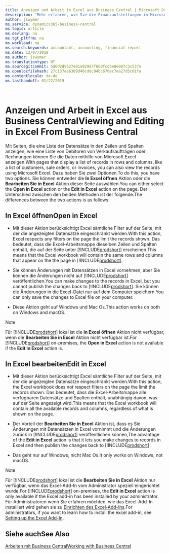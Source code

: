 ```yaml
---
title: Anzeigen und Arbeit in Excel aus Business Central | Microsoft Docs
description: "Mehr erfahren, wie Sie die Finanzaufstellungen in Microsoft Excel von  Business Central für eine Analyse der Daten öffnen können."
author: jswymer
ms.service: dynamics365-business-central
ms.topic: article
ms.devlang: na
ms.tgt_pltfrm: na
ms.workload: na
ms.search.keywords: accountant, accounting, financial report
ms.date: 12/07/2018
ms.author: jswymer
ms.translationtype: HT
ms.sourcegitcommit: 5d6d2d9527e81a92987f6b8fcdbe8e087c3c537a
ms.openlocfilehash: 27c137ea6309d40cddc94bc676ec7ea27d5c01fa
ms.contentlocale: de-de
ms.lasthandoff: 01/22/2019

---
```

# <a name="viewing-and-editing-in-excel-from-business-central"></a><span data-ttu-id="85009-103">Anzeigen und Arbeit in Excel aus Business Central</span><span class="sxs-lookup"><span data-stu-id="85009-103">Viewing and Editing in Excel From Business Central</span></span> 

<span data-ttu-id="85009-104">Mit Seiten, die eine Liste der Datensätze in den Zeilen und Spalten anzeigen, wie eine Liste von Debitoren von Verkaufsaufträgen oder Rechnungen können Sie die Daten mithilfe von Microsoft Excel anzeigen.</span><span class="sxs-lookup"><span data-stu-id="85009-104">With pages that display a list of records in rows and columns, like a list of customers, sale orders, or invoices, you can also view the records using Microsoft Excel.</span></span> <span data-ttu-id="85009-105">Dazu haben Sie zwei Optionen.</span><span class="sxs-lookup"><span data-stu-id="85009-105">To do this, you have two options.</span></span> <span data-ttu-id="85009-106">Sie können entweder die **In Excel öffnen** Aktion oder die **Bearbeiten Sie in Excel** Aktion dieser Seite auswählen.</span><span class="sxs-lookup"><span data-stu-id="85009-106">You can either select the **Open in Excel** action or the **Edit in Excel** action on the page.</span></span> <span data-ttu-id="85009-107">Der Unterschied zwischen den beiden Methoden ist der folgende:</span><span class="sxs-lookup"><span data-stu-id="85009-107">The differences between the two actions is as follows:</span></span>  

## <a name="open-in-excel"></a><span data-ttu-id="85009-108">In Excel öffnen</span><span class="sxs-lookup"><span data-stu-id="85009-108">Open in Excel</span></span>

-    <span data-ttu-id="85009-109">Mit dieser Aktion berücksichtigt Excel sämtliche Filter auf der Seite, mit der die angezeigten Datensätze eingeschränkt werden.</span><span class="sxs-lookup"><span data-stu-id="85009-109">With this action, Excel respects any filters on the page the limit the records shown.</span></span> <span data-ttu-id="85009-110">Das bedeutet, dass die Excel-Arbeitsmappe dieselben Zeilen und Spalten enthält, die auf der Seite unter [!INCLUDE[prodshort](includes/prodshort.md)] erscheinen.</span><span class="sxs-lookup"><span data-stu-id="85009-110">This means that the Excel workbook will contain the same rows and columns that appear on the the page in [!INCLUDE[prodshort](includes/prodshort.md)].</span></span>

-    <span data-ttu-id="85009-111">Sie können Änderungen mit Datensätzen in Excel vornehmen, aber Sie können die Änderungen nicht auf  [!INCLUDE[prodshort](includes/prodshort.md)] veröffentlichen.</span><span class="sxs-lookup"><span data-stu-id="85009-111">You can make changes to the records in Excel, but you cannot publish the changes back to [!INCLUDE[prodshort](includes/prodshort.md)].</span></span> <span data-ttu-id="85009-112">Sie können die Änderungen in die Excel-Datei nur auf dem Computer speichern.</span><span class="sxs-lookup"><span data-stu-id="85009-112">You can only save the changes to Excel file on your computer.</span></span> 

-    <span data-ttu-id="85009-113">Diese Aktion geht auf Windows und Mac Os.</span><span class="sxs-lookup"><span data-stu-id="85009-113">This action works on both on Windows and macOS.</span></span> 

>[!NOTE]
><span data-ttu-id="85009-114">Für [!INCLUDE[prodshort](includes/prodshort.md)] lokal ist die **In Excel öffnen** Aktion nicht verfügbar, wenn die **Bearbeiten Sie in Excel** Aktion nicht verfügbar ist.</span><span class="sxs-lookup"><span data-stu-id="85009-114">For [!INCLUDE[prodshort](includes/prodshort.md)] on-premises, the **Open in Excel** action is not available if the **Edit in Excel** action is.</span></span>

## <a name="edit-in-excel"></a><span data-ttu-id="85009-115">In Excel bearbeiten</span><span class="sxs-lookup"><span data-stu-id="85009-115">Edit in Excel</span></span>

-    <span data-ttu-id="85009-116">Mit dieser Aktion berücksichtigt Excel sämtliche Filter auf der Seite, mit der die angezeigten Datensätze eingeschränkt werden.</span><span class="sxs-lookup"><span data-stu-id="85009-116">With this action, the Excel workbook does not respect filters on the page the limit the records shown.</span></span> <span data-ttu-id="85009-117">Das bedeutet, dass die Excel-Arbeitsmappe alle verfügbaren Datensätze und Spalten enthält, unabhängig davon, was auf der Seite angezeigt wird.</span><span class="sxs-lookup"><span data-stu-id="85009-117">This means that the Excel workbook will contain all the available records and columns, regardless of what is shown on the page.</span></span> 

-    <span data-ttu-id="85009-118">Der Vorteil der **Bearbeiten Sie in Excel** Aktion ist, dass es Sie Änderungen mit Datensätzen in Excel vornimmt und die Änderungen zurück in [!INCLUDE[prodshort](includes/prodshort.md)] veröffentlichen können,</span><span class="sxs-lookup"><span data-stu-id="85009-118">The advantage of the **Edit in Excel** action is that it lets you make changes to records in Excel and then publish the changes back to [!INCLUDE[prodshort](includes/prodshort.md)].</span></span>

-    <span data-ttu-id="85009-119">Das geht nur auf Windows; nicht Mac Os.</span><span class="sxs-lookup"><span data-stu-id="85009-119">It only works on Windows; not macOS.</span></span>

>[!NOTE]
><span data-ttu-id="85009-120">Für [!INCLUDE[prodshort](includes/prodshort.md)] lokal ist die **Bearbeiten Sie in Excel** Aktion nur verfügbar, wenn das Excel-Add-In vom Administrator speziell eingerichtet wurde.</span><span class="sxs-lookup"><span data-stu-id="85009-120">For [!INCLUDE[prodshort](includes/prodshort.md)] on-premises, the **Edit in Excel** action is only available if the Excel add-in has been installed by your administrator.</span></span> <span data-ttu-id="85009-121">Für Administratoren wenn Sie erfahren möchten, wie das Excel-Add-In installiert wird gehen sie zu [Einrichten des Excel-Add-Ins](https://docs.microsoft.com/en-us/dynamics365/business-central/dev-itpro/administration/configuring-excel-addin).</span><span class="sxs-lookup"><span data-stu-id="85009-121">For administrators, if you want to learn how to install the excel add-in, see [Setting up the Excel Add-In](https://docs.microsoft.com/en-us/dynamics365/business-central/dev-itpro/administration/configuring-excel-addin).</span></span>

## <a name="see-also"></a><span data-ttu-id="85009-122">Siehe auch</span><span class="sxs-lookup"><span data-stu-id="85009-122">See Also</span></span>

[<span data-ttu-id="85009-123">Arbeiten mit Business Central</span><span class="sxs-lookup"><span data-stu-id="85009-123">Working with Business Central</span></span>](ui-work-product.md)  

